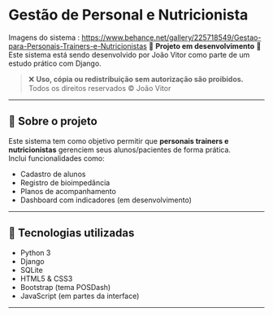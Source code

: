 # Gestão de Personal e Nutricionista
Imagens do sistema : https://www.behance.net/gallery/225718549/Gestao-para-Personais-Trainers-e-Nutricionistas
🚧 **Projeto em desenvolvimento** 🚧  
Este sistema está sendo desenvolvido por João Vitor como parte de um estudo prático com Django.

> ❌ **Uso, cópia ou redistribuição sem autorização são proibidos.**  
> Todos os direitos reservados © João Vitor

---

## 📌 Sobre o projeto

Este sistema tem como objetivo permitir que **personais trainers e nutricionistas** gerenciem seus alunos/pacientes de forma prática.  
Inclui funcionalidades como:

- Cadastro de alunos
- Registro de bioimpedância
- Planos de acompanhamento
- Dashboard com indicadores (em desenvolvimento)

---

## 🚀 Tecnologias utilizadas

- Python 3
- Django
- SQLite
- HTML5 & CSS3
- Bootstrap (tema POSDash)
- JavaScript (em partes da interface)

---




